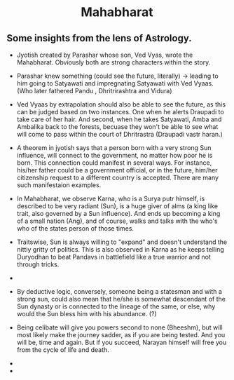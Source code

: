 <h1 style="text-align: center;"> Mahabharat </h1>

## Some insights from the lens of Astrology.
- Jyotish created by Parashar whose son, Ved Vyas, wrote the Mahabharat. Obviously both are strong characters within the story. 
- Parashar knew something (could see the future, literally) -> leading to him going to Satyawati and impregnating Satyawati with Ved Vyaas. (Who later fathered Pandu , Dhritrirashtra and Vidura)
- Ved Vyaas by extrapolation should also be able to see the future, as this can be judged based on two instances. One when he alerts Draupadi to take care of her hair. And second, when he takes Satyawati, Amba and Ambalika back to the forests, becuase they won't be able to see what will come to pass within the court of Dhritrastra (Draupadi vastr haran.)

- A theorem in jyotish says that a person born with a very strong Sun influence, will connect to the government, no matter how poor he is born. This connection could manifest in several ways. For instance, his/her father could be a government official, or in the future, him/her citizenship request to a different country is accepted. There are many such manifestaion examples. 
- In Mahabharat, we observe Karna, who is a Surya putr himself, is described to be very radiant (Sun), is a huge giver of alms (a king like trait, also governed by a Sun influence). And ends up becoming a king of a small nation (Ang), and of course, walks and talks with the who's who of the states person of those times. 

- Traitswise, Sun is always willing to "expand" and doesn't understand the nittiy gritty of politics. This is also observed in Karna as he keeps telling Duryodhan to beat Pandavs in battlefield like a true warrior and not through tricks.
- 
- By deductive logic, conversely, someone being a statesman and with a strong sun, could also mean that he/she is somewhat descendant of the Sun dynasty or is connected to the lineage of the same, or else, why would the Sun bless him with his abundance. (?)

- Being celibate will give you powers second to none (Bheeshm), but will most likely make the journey sadder, as if you are being tested. And you will be, time and again. But if you succeed, Narayan himself will free you from the cycle of life and death. 

- 
- 

